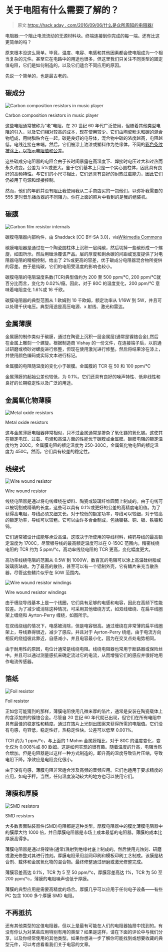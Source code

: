 # 关于电阻有什么需要了解的？

> 原文:[https://hack aday . com/2016/09/06/什么是众所周知的电阻器/](https://hackaday.com/2016/09/06/what-is-there-to-know-about-resistors/)

电阻器:一个阻止电流流动的无源材料块。终端连接到你完成的每一端。还有比这更简单的吗？

原来根本没这么简单。毕竟，温度、电容、电感和其他因素都会使电阻成为一个相当复杂的元件。甚至它在电路中的用途也很多，但这里我们只关注不同类型的固定值电阻，它们是如何制造的，以及它们适合不同应用的原因。

先说一个简单的，也是最古老的。

## 碳成分

![Carbon composition resistors in music player](../Images/81cd1091a287a0e5621a2c6cb43dfc52.png)

Carbon composition resistors in music player

这些电阻通常被称为“老”电阻，在 20 世纪 60 年代广泛使用，但随着其他类型电阻的引入，以及它们相对较高的成本，现在使用较少。它们由陶瓷粉末和碳的混合物组成，用树脂粘合在一起。碳是良好的电导体，混合物中碳的浓度越高，电阻越低。电线连接在末端。然后，它们被涂上油漆或塑料作为绝缘体，不同的[彩色条纹被涂上，以指示电阻值和公差](http://hackaday.com/2013/08/28/hackadays-resistor-code-reference-card/)。

这些碳成分电阻器的电阻会由于长时间暴露在高湿度下、焊接时电压过大和过热而永久改变。公差为 5%或更大。鉴于它们基本上只是一个实心圆柱体，因此具有良好的高频特性。与它们的小尺寸相比，它们还具有良好的耐热过载能力，因此它们仍被用于电源和焊接控制。

然而，他们的年龄并没有阻止我使用我从二手商店买的一包他们，以弥补我需要的 555 定时音乐播放器的不同阻力。你在上面的照片中看到的是我的组装机。

## 碳膜

![Carbon film resistor internals](../Images/b30d404bf87ed527432ffadbbfeb829a.png)

碳膜电阻器内部构件，由 Shaddack [CC BY-SA 3.0]，via[Wikimedia Commons](https://en.wikipedia.org/wiki/File:Carbon-resistor-TR212-1.jpg)

碳膜电阻器是通过在一个陶瓷圆柱体上沉积一层纯碳，然后切掉一些碳形成一个螺旋，如图所示。然后用硅涂覆该产品。层的厚度和剩余碳的间距或宽度提供了对电阻器电阻的精细控制，给出了 2%或更高的容差，优于碳成分电阻器混合物所提供的容差。由于是纯碳，它们的电阻受温度的影响也较小。

碳膜电阻的电阻温度系数(TCR)典型值约为 200 至 500 ppm/℃, 200 ppm/℃就百分比而言，变化为 0.02%/癈。因此，对于 80C 的温度变化，200 ppm/°C 意味着电阻变化 1.6%或 16 千欧。

碳膜电阻器的典型范围从 1 欧姆到 10 千欧姆，额定功率从 1/16W 到 5W，并且可以处理千伏电压。典型用途是高压电源、x 射线、激光和雷达。

## 金属薄膜

金属膜的制作类似于碳膜，通过在陶瓷上沉积一层金属层(通常是镍铬合金),然后在金属上雕刻一个螺旋。根据制造商 Vishay 的一份文件，在连接端子后，以前通过研磨或喷砂对螺旋进行修整，但现在使用激光进行修整。然后将结果涂在漆上，并使用颜色编码或实际文本进行标记。

金属膜的电阻随温度的变化小于碳膜。金属膜的 TCR 在 50 和 100 ppm/℃

金属薄膜的起始公差也较低，为 0.1%。它们还具有良好的噪声特性、低非线性和良好的长期稳定性以及广泛的用途。

## 金属氧化物薄膜

![Metal oxide resistors](../Images/bdec9d833180cb0e6f318879a9f1dcff.png)

Metal oxide resistors

这与金属薄膜电阻器非常相似，只不过金属通常是掺杂了氧化锑的氧化锡。这使其在额定电压、过载、电涌和高温方面的性能优于碳膜或金属膜。碳膜电阻的额定温度约为 200C，金属膜电阻的额定温度为 250-300C，金属氧化物电阻的额定温度为 450C。然而，它们具有较差的稳定性。

## 线绕式

![Wire wound resistor](../Images/7d40faf8fd2fa85d303ab35913a09939.png)

Wire wound resistor

线绕电阻器是通过将电线缠绕在塑料、陶瓷或玻璃纤维圆筒上制成的。由于电线可以被切割成精确的长度，这些可以具有 0.1%或更好的公差的高精度电阻值。为了获得高电阻，导线必须又细又长。对于较低的额定功率，导线可以较细，对于较高的额定功率，导线可以较粗。它可以由许多合金制成，包括镍铬、铜、银、铁铬和钨。

它们通常被设计成能够承受高温，这取决于所使用的导线材料，纯钨导线的最高额定温度为 1700C，尽管银导线的最高额定温度可以在 0-150C 范围内。精密线绕电阻的 TCR 约为 5 ppm/°c，高功率线绕电阻的 TCR 更高，变化幅度更大。

高功率线绕电阻的范围从 0.5W 到 1000W，数百瓦的电阻可以涂上高温硅树脂或玻璃质珐琅。为了最高的散热，甚至可以有一个铝制外壳，它有鳍片来充当散热器，尽管这些鳍片似乎在 50W 范围内。

![Wire wound resistor windings](../Images/8b568f98393c49b3d087e6f9090f29eb.png)

Wire wound resistor windings

由于缠绕导线基本上是一个线圈，它们具有足够的电感和电容，因此在高频下性能较差。为了减少或消除这种情况，可采用其他缠绕方式，如双线缠绕、在扁平线圈架上缠绕和 Ayrton-Perry 缠绕，如图所示。

在双线绕组的情况下，电感被消除，但是电容很高。通过缠绕在非常薄的扁平线圈架上，导线靠得很近，减少了感应。并且对于 Ayrton-Perry 绕组，由于电流方向相反的绕组彼此靠近，自感减小，并且电容最小化，因为在交叉点处电势相同。

由于耐用性的原因，电位计通常是线绕电阻。线绕电阻器也常用于断路器或保险丝中。并且可以通过测量感抗来确定流过它的电流，从而增强它们的感应并很好地用作电流传感器。

## 箔纸

![Foil resistor](../Images/2ba63dfd8b2a22cbe8f94401ba14ebc9.png)

Foil resistor

正如您可能猜到的那样，薄膜电阻使用几微米厚的箔片，通常是安装在陶瓷载体上的含添加剂的镍铬合金。尽管自 20 世纪 60 年代就已出现，但它们在所有电阻中具有最佳的稳定性和精度。通过在箔片上光刻出图案来获得所需的电阻值。它们没有电感，电容低，稳定性好，热稳定性快。公差可以低至 0.001%。

TCR 约为 1 ppm/°c，与上面的 1 Mohm 金属膜相比，对于 80C 的温度变化，变化仅为 0.008%或 80 欧姆。这是如何实现的很有趣。随着温度的升高，电阻当然会增加。但是电阻器是以这样一种方式制造的，即升高的温度导致箔片压缩，导致电阻下降。净效应是电阻变化很小。

由于没有电感，薄膜电阻非常适合涉及高频的音频应用。它们也适用于要求精度的应用，如电子秤。当然，任何温度波动较大的地方也可以使用它们。

## 薄膜和厚膜

![SMD resistors](../Images/2fb3410de58af53a354679cf81f33ab3.png)

SMD resistors

大多数表面贴装器件(SMD)电阻都是这种类型。厚膜电阻器中的膜比薄膜电阻器中的膜厚大约 1000 倍，并且厚膜电阻器是市场上成本最低的电阻器。薄膜的成本比厚膜高得多。

薄膜电阻器是通过将镍铬(通常)溅射到绝缘衬底上制成的。然后使用光蚀刻、研磨或激光修整对其进行蚀刻。厚膜电阻采用丝网印刷和模板印刷工艺制成。该膜是粘合剂、载体和金属氧化物的混合物。最终修整通过研磨或激光修整完成。

薄膜容差高达 0.1%，TCR 为 5 至 50 ppm/°c，厚膜容差高达 1%，TCR 为 50 至 200 ppm/°c，薄膜的电阻噪声也低于厚膜。

薄膜的典型应用是需要高精度的场合。厚膜几乎可以应用于任何电子设备——有些 PC 包含 1000 多个厚膜 SMD 电阻。

## 不再抵抗

还有其他类型的定值电阻器，但以上是最有可能在人们的电阻器抽屉中找到的。有没有你认为对某些应用特别有用的类型？如果是这样，请在下面的评论中与我们分享，以及你经常使用的其他类型。如果你想进一步了解你可能找到或想要收藏的典型元件，可以考虑看看我们关于电容的文章。